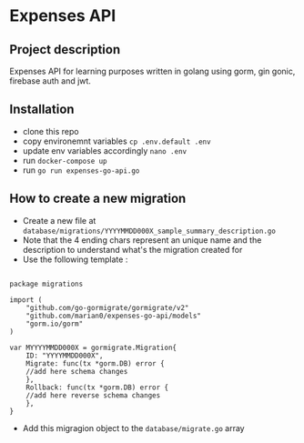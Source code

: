 # Expenses API

## Project description
Expenses API for learning purposes written in golang using gorm, gin gonic, firebase auth and jwt.

## Installation
- clone this repo
- copy environemnt variables `cp .env.default .env`
- update env variables accordingly `nano .env`
- run `docker-compose up`
- run `go run expenses-go-api.go`

## How to create a new migration
- Create a new file at `database/migrations/YYYYMMDD000X_sample_summary_description.go`
- Note that the 4 ending chars represent an unique name and the description to understand what's the migration created for
- Use the following template :

```

package migrations

import (
	"github.com/go-gormigrate/gormigrate/v2"
	"github.com/marian0/expenses-go-api/models"
	"gorm.io/gorm"
)

var MYYYYMMDD000X = gormigrate.Migration{
	ID: "YYYYMMDD000X",
	Migrate: func(tx *gorm.DB) error {
    //add here schema changes
	},
	Rollback: func(tx *gorm.DB) error {
    //add here reverse schema changes
	},
}

```
- Add this migragion object to the `database/migrate.go` array
